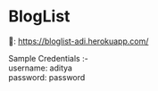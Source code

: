 # BlogList
     
🔗: https://bloglist-adi.herokuapp.com/

Sample Credentials :-
<br>
username: aditya
<br>
password: password
